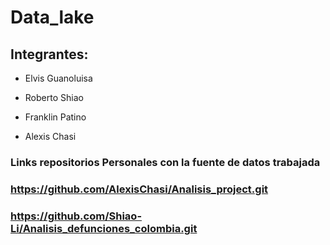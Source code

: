 # Data_lake
## Integrantes:

+ Elvis Guanoluisa

+ Roberto Shiao

+ Franklin Patino

+ Alexis Chasi

### Links repositorios Personales con la fuente de datos trabajada
### https://github.com/AlexisChasi/Analisis_project.git
### https://github.com/Shiao-Li/Analisis_defunciones_colombia.git
